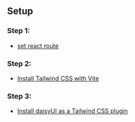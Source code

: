 ## Setup

### Step 1:

-   [set react route](https://reactrouter.com/en/main/start/tutorial#setup)

### Step 2:

-   [Install Tailwind CSS with Vite](https://tailwindcss.com/docs/guides/vite)

### Step 3:

-   [Install daisyUI as a Tailwind CSS plugin](https://daisyui.com/docs/install/)
